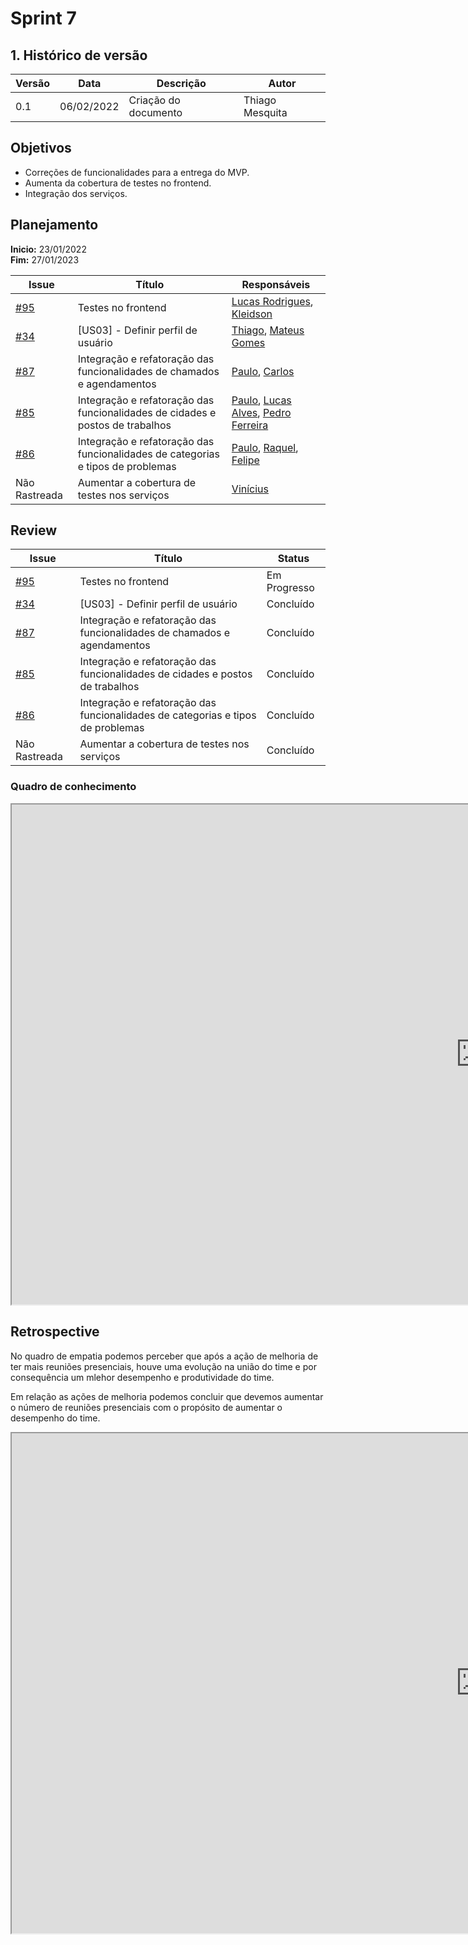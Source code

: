 # Sprint 7

## 1. Histórico de versão
| Versão | Data       | Descrição                                                                   | Autor           |
| ------ | ---------- | --------------------------------------------------------------------------- | --------------- |
| 0.1    | 06/02/2022 | Criação do documento                                  | Thiago Mesquita |

## Objetivos

- Correções de funcionalidades para a entrega do MVP.
- Aumenta da cobertura de testes no frontend.
- Integração dos serviços.

## Planejamento

**Inicio:** 23/01/2022</br>
**Fim:** 27/01/2023


| Issue | Título | Responsáveis |
| ---- | ---- | ---- |
| [#95](https://github.com/fga-eps-mds/2022-2-Schedula-Doc/issues/95) | Testes no frontend | [Lucas Rodrigues](https://github.com/lucas229), [Kleidson](https://github.com/kleidson-alves) |
| [#34](https://github.com/fga-eps-mds/2022-2-Schedula-Doc/issues/34) | [US03] - Definir perfil de usuário| [Thiago](https://github.com/thiagompc), [Mateus Gomes](https://github.com/matgomes21) |
| [#87](https://github.com/fga-eps-mds/2022-2-Schedula-Doc/issues/87) | Integração e refatoração das funcionalidades de chamados e agendamentos| [Paulo](https://github.com/twistershark), [Carlos](https://github.com/Carlos-E-Souza) |
| [#85](https://github.com/fga-eps-mds/2022-2-Schedula-Doc/issues/85) | Integração e refatoração das funcionalidades de cidades e postos de trabalhos |[Paulo](https://github.com/twistershark), [Lucas Alves](https://github.com/Lucas-AV), [Pedro Ferreira](https://github.com/PedroFMuniz) |
| [#86](https://github.com/fga-eps-mds/2022-2-Schedula-Doc/issues/86) | Integração e refatoração das funcionalidades de categorias e tipos de problemas |[Paulo](https://github.com/twistershark), [Raquel](https://github.com/raquel-andrade), [Felipe](https://github.com/MastromauroUnB) |
| Não Rastreada | Aumentar a cobertura de testes nos serviços | [Vinícius](https://github.com/viniciussaturnino) |



## Review

| Issue | Título | Status |
| ---- | ---- | ---- |
| [#95](https://github.com/fga-eps-mds/2022-2-Schedula-Doc/issues/95) | Testes no frontend | Em Progresso |
| [#34](https://github.com/fga-eps-mds/2022-2-Schedula-Doc/issues/34) | [US03] - Definir perfil de usuário| Concluído |
| [#87](https://github.com/fga-eps-mds/2022-2-Schedula-Doc/issues/87) | Integração e refatoração das funcionalidades de chamados e agendamentos| Concluído |
| [#85](https://github.com/fga-eps-mds/2022-2-Schedula-Doc/issues/85) | Integração e refatoração das funcionalidades de cidades e postos de trabalhos | Concluído |
| [#86](https://github.com/fga-eps-mds/2022-2-Schedula-Doc/issues/86) | Integração e refatoração das funcionalidades de categorias e tipos de problemas | Concluído |
| Não Rastreada | Aumentar a cobertura de testes nos serviços | Concluído |

### Quadro de conhecimento
<iframe src="https://docs.google.com/spreadsheets/d/e/2PACX-1vR2umPG8xef6XP1_CvoP_-dVTQqMvUCY8r2N-RJNEc_w6Oh1jcodYV9GfVXd0-_dSKhi3zTsL0PDUg5/pubhtml?gid=228864817&single=true" height=800" width="1500"></iframe>

## Retrospective

No quadro de empatia podemos perceber que após a ação de melhoria de ter mais reuniões presenciais, houve uma evolução na união do time e por consequência um mlehor desempenho e produtividade do time.

Em relação as ações de melhoria podemos concluir que devemos aumentar o número de reuniões presenciais com o propósito de aumentar o desempenho do time.

<iframe src="https://docs.google.com/spreadsheets/d/e/2PACX-1vTbxSVOqQlYf-5a3Z_XGLfOjnqxoDEXdbMylx9a6_zco62uRueMKDK-XwIYYAiUaPUrYSNgub5kxEI2/pubhtml?gid=575385424&single=true" height=800" width="1500"></iframe>
